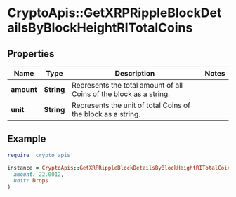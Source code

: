 # CryptoApis::GetXRPRippleBlockDetailsByBlockHeightRITotalCoins

## Properties

| Name | Type | Description | Notes |
| ---- | ---- | ----------- | ----- |
| **amount** | **String** | Represents the total amount of all Coins of the block as a string. |  |
| **unit** | **String** | Represents the unit of total Coins of the block as a string. |  |

## Example

```ruby
require 'crypto_apis'

instance = CryptoApis::GetXRPRippleBlockDetailsByBlockHeightRITotalCoins.new(
  amount: 22.0012,
  unit: Drops
)
```

